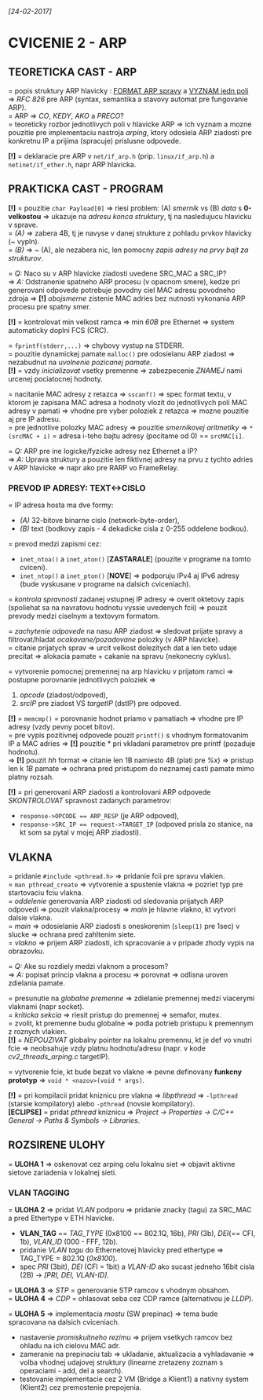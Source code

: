 _[24-02-2017]_

# CVICENIE 2 - ARP

## TEORETICKA CAST - ARP

= popis struktury ARP hlavicky : [FORMAT ARP spravy](arp_format.png) a [VYZNAM jedn poli](arp_hdr_fields.jpg) => _RFC 826_ pre ARP (syntax, semantika a stavovy automat pre fungovanie ARP).  
= ARP => _CO_, _KEDY_, _AKO_ a _PRECO_?  
= teoreticky rozbor jednotlivych poli v hlavicke ARP => ich vyznam a mozne pouzitie pre implementaciu nastroja _arping_, ktory odosiela ARP ziadosti pre konkretnu IP a prijima (spracuje) prislusne odpovede.
    
**[!]** = deklaracie pre ARP v `net/if_arp.h` (prip. `linux/if_arp.h`) a `netinet/if_ether.h`, napr ARP hlavicka.  

## PRAKTICKA CAST - PROGRAM

**[!]** = pouzitie `char Payload[0]` => riesi problem: (A) _smernik_ vs (B) _data_ s **0-velkostou** => ukazuje na _adresu konca struktury_, tj na nasledujucu hlavicku v sprave.   
  = _(A)_ => zabera 4B, tj je navyse v danej strukture z pohladu prvkov hlavicky (~ vypln).  
  = _(B)_ => ~ (A), ale nezabera nic, len pomocny _zapis adresy na prvy bajt za strukturov_.  

= _Q:_ Naco su v ARP hlavicke ziadosti uvedene SRC_MAC a SRC_IP?  
  => _A:_ Odstranenie spatneho ARP procesu (v opacnom smere), kedze pri generovani odpovede potrebuje povodny ciel MAC adresu povodneho zdroja => **[!]** _obojsmerne_ zistenie MAC adries bez nutnosti vykonania ARP procesu pre spatny smer.  

**[!]** = kontrolovat min velkost ramca => min _60B_ pre Ethernet => system automaticky doplni FCS (CRC).  

= `fprintf(stderr,...)` => chybovy vystup na STDERR.  
= pouzitie dynamickej pamate `malloc()` pre odosielanu ARP ziadost => nezabudnut na _uvolnenie pozicanej pamate_.  
**[!]** = vzdy _inicializovat_ vsetky premenne => zabezpecenie _ZNAMEJ_ nami urcenej pociatocnej hodnoty.  

= nacitanie MAC adresy z retazca => `sscanf()` => spec format textu, v ktorom je zapisana MAC adresa a hodnoty vlozit do jednotlivych poli MAC adresy v pamati => vhodne pre vyber poloziek z retazca => mozne pouzitie aj pre IP adresu.  
= pre jednotlive polozky MAC adresy => pouzitie _smernikovej aritmetiky_ => `*(srcMAC + i)` = adresa i-teho bajtu adresy (pocitame od 0) == `srcMAC[i]`.  

= _Q:_ ARP pre ine logicke/fyzicke adresy nez Ethernet a IP?  
  => _A:_ Uprava struktury a pouzitie len fiktivnej adresy na prvu z tychto adries v ARP hlavicke => napr ako pre RARP vo FrameRelay.  

### PREVOD IP ADRESY: TEXT<->CISLO

= IP adresa hosta ma dve formy: 
  - _(A)_ 32-bitove binarne cislo (network-byte-order),
  - _(B)_ text (bodkovy zapis - 4 dekadicke cisla z 0-255 oddelene bodkou).

= prevod medzi zapismi cez:   
  - `inet_ntoa()` a `inet_aton()` [**ZASTARALE**] (pouzite v programe na tomto cviceni).  
  - `inet_ntop()` a `inet_pton()` [**NOVE**] => podporuju IPv4 aj IPv6 adresy (bude vyskusane v programe na dalsich cviceniach).  

= _kontrola spravnosti_ zadanej vstupnej IP adresy => overit oktetovy zapis (spoliehat sa na navratovu hodnotu vyssie uvedenych fcii) => pouzit prevody medzi ciselnym a textovym formatom.  

= _zachytenie odpovede_ na nasu ARP ziadost => sledovat prijate spravy a filtrovat/hladat _ocakavane/pozadovane_ polozky (v ARP hlavicke).  
  = citanie prijatych sprav => urcit velkost dolezitych dat a len tieto udaje precitat => alokacia pamate + cakanie na spravu (nekonecny cyklus).  

= vytvorenie pomocnej premennej na arp hlavicku v prijatom ramci => postupne porovnanie jednotlivych poloziek => 
  1. _opcode_ (ziadost/odpoved),
  2. _srcIP_ pre ziadost VS _targetIP_ (dstIP) pre odpoved.

**[!]** = `memcmp()` = porovnanie hodnot priamo v pamatiach => vhodne pre IP adresy (vzdy pevny pocet bitov).  
= pre vypis pozitivnej odpovede pouzit `printf()` s vhodnym formatovanim IP a MAC adries => **[!]** pouzitie * pri vkladani parametrov pre printf (pozaduje hodnotu).  
  => **[!]** pouzit _hh_ format => citanie len 1B namiesto 4B (plati pre _%x_) => pristup len k _1B_ pamate => ochrana pred pristupom do neznamej casti pamate mimo platny rozsah.  

**[!]** = pri generovani ARP ziadosti a kontrolovani ARP odpovede _SKONTROLOVAT_ spravnost zadanych parametrov:
  - `response->OPCODE == ARP_RESP` (je ARP odpoved),  
  - `response->SRC_IP == request->TARGET_IP` (odpoved prisla zo stanice, na kt som sa pytal v mojej ARP ziadosti).   

## VLAKNA

= pridanie `#include <pthread.h>` => pridanie fcii pre spravu vlakien.  
  = `man pthread_create` => vytvorenie a spustenie vlakna => pozriet typ pre startovaciu fciu vlakna.  
= _oddelenie_ generovania ARP ziadosti od sledovania prijatych ARP odpovedi => pouzit vlakna/procesy => _main_ je hlavne vlakno, kt vytvori dalsie vlakna.  
  = _main_ => odosielanie ARP ziadosti s oneskorenim (`sleep(1)` pre 1sec) v slucke => ochrana pred zahltenim siete.  
  = _vlakno_ => prijem ARP ziadosti, ich spracovanie a v pripade zhody vypis na obrazovku.  
   
= _Q:_ Ake su rozdiely medzi vlaknom a procesom?  
  => _A:_ popisat princip vlakna a procesu => porovnat => odlisna uroven zdielania pamate.  
  
= presunutie na _globalne premenne_ => zdielanie premennej medzi viacerymi vlaknami (napr socket).  
  = _kriticka sekcia_ => riesit pristup do premennej => semafor, mutex.    
= zvolit, kt premenne budu globalne => podla potrieb pristupu k premennym z roznych vlakien.  
**[!]** = _NEPOUZIVAT_ globalny pointer na lokalnu premennu, kt je def vo vnutri fcie => neobsahuje vzdy platnu hodnotu/adresu (napr. v kode *cv2_threads_arping.c* targetIP).  

= vytvorenie fcie, kt bude bezat vo vlakne => pevne definovany **funkcny prototyp** => `void * <nazov>(void * args)`.  

**[!]** = pri kompilacii pridat kniznicu pre vlakna => _libpthread_ => `-lpthread` (starsie kompilatory) alebo `-pthread` (novsie kompilatory).  
**[ECLIPSE]** = pridat _pthread_ kniznicu => _Project -> Properties -> C/C++ General -> Paths & Symbols -> Libraries_.  

## ROZSIRENE ULOHY

= **ULOHA 1** => oskenovat cez arping celu lokalnu siet => objavit aktivne sietove zariadenia v lokalnej sieti.  

### VLAN TAGGING

= **ULOHA 2** => pridat _VLAN_ podporu => pridanie znacky (tagu) za SRC_MAC a pred Ethertype v ETH hlavicke.  
  - **VLAN_TAG** == _TAG_TYPE_ (0x8100 == 802.1Q, 16b), _PRI_ (3b), _DEI_(== CFI, 1b), _VLAN_ID_ (000 - FFF, 12b).  
  - pridanie _VLAN tagu_ do Ethernetovej hlavicky pred ethertype => TAG_TYPE = 802.1Q (_0x8100_).  
  - spec _PRI_ (3bit), _DEI_ (CFI = 1bit) a _VLAN-ID_ ako sucast jedneho 16bit cisla (2B) -> _[PRI, DEI, VLAN-ID]_.  
  
= **ULOHA 3** => _STP_ = generovanie STP ramcov s vhodnym obsahom.  
= **ULOHA 4** => _CDP_ = ohlasovat seba cez CDP ramce (alternativou je _LLDP_).
  
= **ULOHA 5** => implementacia _mostu_ (SW prepinac) => tema bude spracovana na dalsich cviceniach.  
  - nastavenie _promiskuitneho rezimu_ => prijem vsetkych ramcov bez ohladu na ich cielovu MAC adr.  
  - zameranie na prepinaciu tab => ukladanie, aktualizacia a vyhladavanie => volba vhodnej udajovej struktury (linearne zretazeny zoznam s operaciami - add, del a search).  
  - testovanie implementacie cez 2 VM (Bridge a Klient1) a nativny system (Klient2) cez premostenie prepojenia.  


